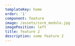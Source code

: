 ```yaml
---
templateKey: home
order: '1'
component: feature
image: /assets/core_module.jpg
imagePosition: left
title: feature 2
description: some feature 2
---
```


